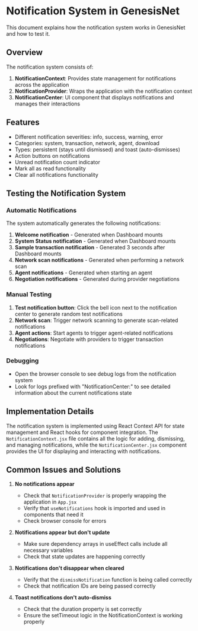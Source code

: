 # Notification System in GenesisNet

This document explains how the notification system works in GenesisNet and how to test it.

## Overview

The notification system consists of:

1. **NotificationContext**: Provides state management for notifications across the application
2. **NotificationProvider**: Wraps the application with the notification context
3. **NotificationCenter**: UI component that displays notifications and manages their interactions

## Features

- Different notification severities: info, success, warning, error
- Categories: system, transaction, network, agent, download
- Types: persistent (stays until dismissed) and toast (auto-dismisses)
- Action buttons on notifications
- Unread notification count indicator
- Mark all as read functionality
- Clear all notifications functionality

## Testing the Notification System

### Automatic Notifications

The system automatically generates the following notifications:

1. **Welcome notification** - Generated when Dashboard mounts
2. **System Status notification** - Generated when Dashboard mounts
3. **Sample transaction notification** - Generated 3 seconds after Dashboard mounts
4. **Network scan notifications** - Generated when performing a network scan
5. **Agent notifications** - Generated when starting an agent
6. **Negotiation notifications** - Generated during provider negotiations

### Manual Testing

1. **Test notification button**: Click the bell icon next to the notification center to generate random test notifications
2. **Network scan**: Trigger network scanning to generate scan-related notifications
3. **Agent actions**: Start agents to trigger agent-related notifications
4. **Negotiations**: Negotiate with providers to trigger transaction notifications

### Debugging

- Open the browser console to see debug logs from the notification system
- Look for logs prefixed with "NotificationCenter:" to see detailed information about the current notifications state

## Implementation Details

The notification system is implemented using React Context API for state management and React hooks for component integration. The `NotificationContext.jsx` file contains all the logic for adding, dismissing, and managing notifications, while the `NotificationCenter.jsx` component provides the UI for displaying and interacting with notifications.

## Common Issues and Solutions

1. **No notifications appear**
   - Check that `NotificationProvider` is properly wrapping the application in `App.jsx`
   - Verify that `useNotifications` hook is imported and used in components that need it
   - Check browser console for errors

2. **Notifications appear but don't update**
   - Make sure dependency arrays in useEffect calls include all necessary variables
   - Check that state updates are happening correctly

3. **Notifications don't disappear when cleared**
   - Verify that the `dismissNotification` function is being called correctly
   - Check that notification IDs are being passed correctly

4. **Toast notifications don't auto-dismiss**
   - Check that the duration property is set correctly
   - Ensure the setTimeout logic in the NotificationContext is working properly
